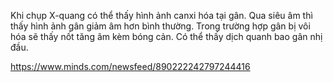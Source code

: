 Khi chụp X-quang có thể thấy hình ảnh canxi hóa tại gân. Qua siêu âm thì thấy hình ảnh gân giảm âm hơn bình thường. Trong trường hợp gân bị vôi hóa sẽ thấy nốt tăng âm kèm bóng cản. Có thể thấy dịch quanh bao gân nhị đầu.



https://www.minds.com/newsfeed/890222242797244416
